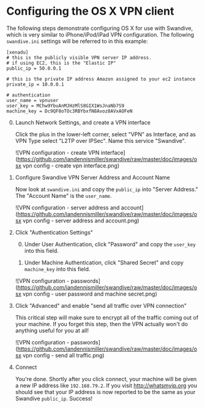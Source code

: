 # Configuring the OS X VPN client

The following steps demonstrate configuring OS X for use with Swandive, which is very similar to iPhone/iPod/iPad VPN configuration.  The following `swandive.ini` settings will be referred to in this example:

```
[xenadu]
# this is the publicly visible VPN server IP address.
# if using EC2, this is the "Elastic IP"
public_ip = 50.0.0.1

# this is the private IP address Amazon assigned to your ec2 instance
private_ip = 10.0.0.1

# authentication
user_name = vpnuser
user_key = MChw9YbuAnMJHzMlS8GIX1WsJnaNb7S9
machine_key = Dc9QF8oTOc3RBYbxfN8Avoz8AVxAOFeN
```

0. Launch Network Settings, and create a VPN interface

    Click the plus in the lower-left corner, select "VPN" as Interface, and as VPN Type select "L2TP over IPSec".  Name this service "Swandive".

    ![VPN configuration - create VPN interface](https://github.com/iandennismiller/swandive/raw/master/doc/images/osx vpn config - create vpn interface.png)

0. Configure Swandive VPN Server Address and Account Name

    Now look at `swandive.ini` and copy the `public_ip` into "Server Address." The "Account Name" is the `user_name`.  

    ![VPN configuration - server address and account](https://github.com/iandennismiller/swandive/raw/master/doc/images/osx vpn config - server address and account.png)

0. Click "Authentication Settings"

    0. Under User Authentication, click "Password" and copy the `user_key` into this field.

    0. Under Machine Authentication, click "Shared Secret" and copy `machine_key` into this field.

    ![VPN configuration - passwords](https://github.com/iandennismiller/swandive/raw/master/doc/images/osx vpn config - user password and machine secret.png)

0. Click "Advanced" and enable "send all traffic over VPN connection"

    This critical step will make sure to encrypt all of the traffic coming out of your machine.  If you forget this step, then the VPN actually won't do anything useful for you at all!

    ![VPN configuration - passwords](https://github.com/iandennismiller/swandive/raw/master/doc/images/osx vpn config - send all traffic.png)

0. Connect

    You're done.  Shortly after you click connect, your machine will be given a new IP address like `192.168.79.2`.  If you visit http://whatsmyip.org you should see that your IP address is now reported to be the same as your Swandive `public_ip`.  Success!
